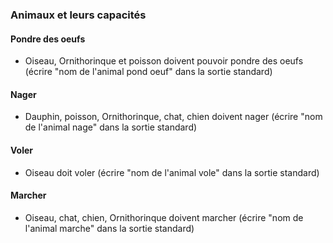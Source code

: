 ### Animaux et leurs capacités

#### Pondre des oeufs
- Oiseau, Ornithorinque et poisson doivent pouvoir pondre des oeufs (écrire "nom de l'animal pond oeuf" dans la sortie standard)

#### Nager
- Dauphin, poisson, Ornithorinque, chat, chien doivent nager (écrire "nom de l'animal nage" dans la sortie standard)

#### Voler
- Oiseau doit voler (écrire "nom de l'animal vole" dans la sortie standard)

#### Marcher
- Oiseau, chat, chien, Ornithorinque doivent marcher (écrire "nom de l'animal marche" dans la sortie standard)